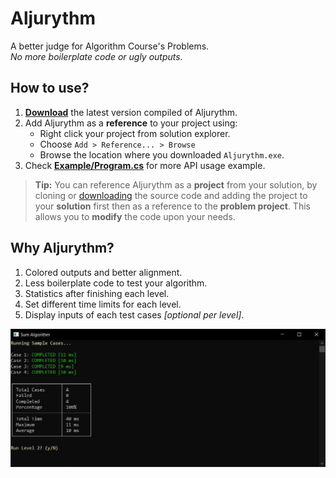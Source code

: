 # Aljurythm

A better judge for Algorithm Course's Problems.  
_No more boilerplate code or ugly outputs._

## How to use?

1. **[Download][download-release]** the latest version compiled of Aljurythm.
1. Add Aljurythm as a **reference** to your project using:
   - Right click your project from solution explorer.
   - Choose `Add > Reference... > Browse`
   - Browse the location where you downloaded `Aljurythm.exe`.
1. Check **[Example/Program.cs](Example/Program.cs)** for more API usage example.

> **Tip:** You can reference Aljurythm as a **project** from your solution, by cloning or [downloading][download-source] the source code and adding the project to your **solution** first then as a reference to the **problem project**. This allows you to **modify** the code upon your needs.

[download-release]: https://github.com/YoussefRaafatNasry/aljurythm/releases/latest
[download-source]: https://github.com/YoussefRaafatNasry/aljurythm/archive/master.zip

## Why Aljurythm?

1. Colored outputs and better alignment.
1. Less boilerplate code to test your algorithm.
1. Statistics after finishing each level.
1. Set different time limits for each level.
1. Display inputs of each test cases _[optional per level]_.

![screenshot](screenshot.jpg)